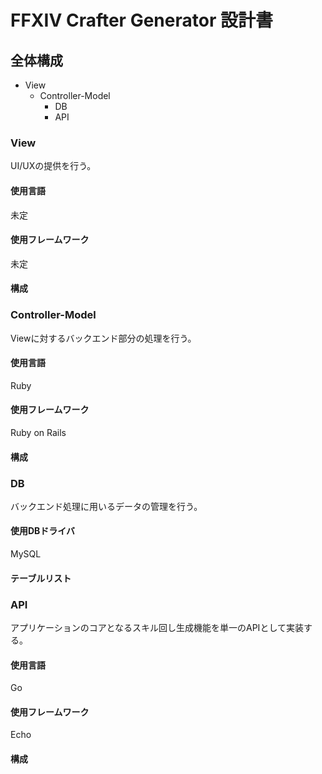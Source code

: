 # FFXIV Crafter Generator 設計書

## 全体構成

* View
  * Controller-Model
    * DB
    * API

### View

UI/UXの提供を行う。

#### 使用言語

未定

#### 使用フレームワーク

未定

#### 構成

### Controller-Model

Viewに対するバックエンド部分の処理を行う。

#### 使用言語

Ruby

#### 使用フレームワーク

Ruby on Rails

#### 構成

### DB

バックエンド処理に用いるデータの管理を行う。

#### 使用DBドライバ

MySQL

#### テーブルリスト

### API

アプリケーションのコアとなるスキル回し生成機能を単一のAPIとして実装する。

#### 使用言語

Go

#### 使用フレームワーク

Echo

#### 構成

